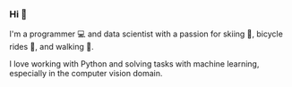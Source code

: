 ### Hi 👋

I'm a programmer :computer: and data scientist  with a passion for skiing :ski:, bicycle rides :mountain_bicyclist:, and walking :walking:. 

I love working with Python and solving tasks with machine learning, especially in the computer vision domain.

<!--
**mlskientist/mlskientist** is a ✨ _special_ ✨ repository because its `README.md` (this file) appears on your GitHub profile.

Here are some ideas to get you started:
- 🔭 I’m currently working on ...
- 🌱 I’m currently learning ...
- 👯 I’m looking to collaborate on ...
- 🤔 I’m looking for help with ...
- 💬 Ask me about ...
- 📫 How to reach me: ...
- 😄 Pronouns: ...
- ⚡ Fun fact: ...
-->
